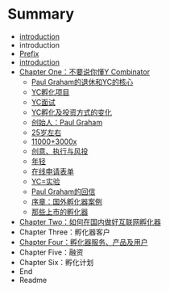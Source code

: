 # Summary

* [introduction](README.md)
* introduction
* [Prefix](prefix.md)
* [introduction](introduction.md)
* [Chapter One：不要说你懂Y Combinator](chapter_one.md)
   * [Paul Graham的退休和YC的核心](chapter_one/retire.md)
   * [YC孵化项目](chapter_one/ycstartup.md)
   * [YC面试](chapter_one/interview.md)
   * [YC孵化及投资方式的变化](chapter_one/change.md)
   * [创始人：Paul Graham](chapter_one/paulgraham.md)
   * [25岁左右](chapter_one/25.md)
   * [11000+3000x](chapter_one/11000.md)
   * [创意、执行与风投](chapter_one/idea.md)
   * [年轻](chapter_one/young.md)
   * [在线申请表单](chapter_one/form.md)
   * [YC=实验](chapter_one/test.md)
   * [Paul Graham的回信](chapter_one/letter.md)
   * [序章：国外孵化器案例](chapter_one/overseasincubator.md)
   * [那些上市的孵化器](chapter_one/ipo.md)
* [Chapter Two：如何在国内做好互联网孵化器](chapter_two.md)
* Chapter Three：孵化器客户
* [Chapter Four：孵化器服务、产品及用户](chapter_four.md)
* Chapter Five：融资
* Chapter Six：孵化计划
* End
* Readme

